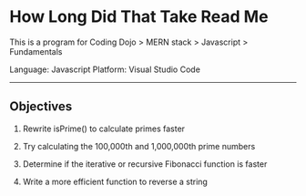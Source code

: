 # How Long Did That Take Read Me

This is a program for Coding Dojo > MERN stack > Javascript > Fundamentals

Language: Javascript
Platform: Visual Studio Code

--------------------

## Objectives
1. Rewrite isPrime() to calculate primes faster

2. Try calculating the 100,000th and 1,000,000th prime numbers

3. Determine if the iterative or recursive Fibonacci function is faster

4. Write a more efficient function to reverse a string